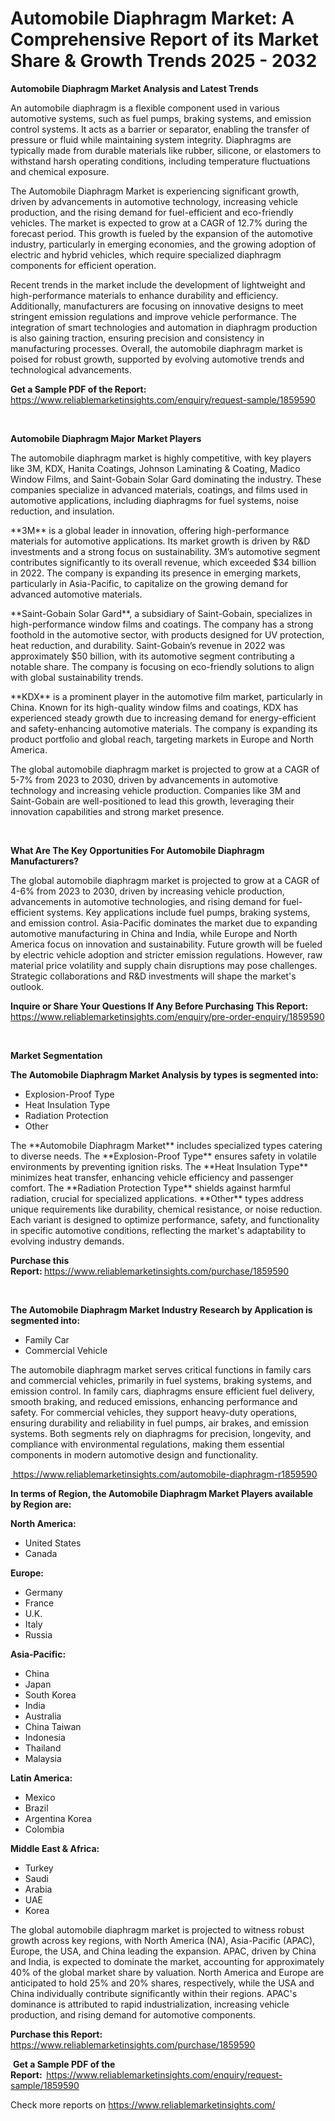 <p><h1>Automobile Diaphragm Market: A Comprehensive Report of its Market Share & Growth Trends 2025 - 2032</h1></p><p><strong>Automobile Diaphragm Market Analysis and Latest Trends</strong></p>
<p><p>An automobile diaphragm is a flexible component used in various automotive systems, such as fuel pumps, braking systems, and emission control systems. It acts as a barrier or separator, enabling the transfer of pressure or fluid while maintaining system integrity. Diaphragms are typically made from durable materials like rubber, silicone, or elastomers to withstand harsh operating conditions, including temperature fluctuations and chemical exposure.</p><p>The Automobile Diaphragm Market is experiencing significant growth, driven by advancements in automotive technology, increasing vehicle production, and the rising demand for fuel-efficient and eco-friendly vehicles. The market is expected to grow at a CAGR of 12.7% during the forecast period. This growth is fueled by the expansion of the automotive industry, particularly in emerging economies, and the growing adoption of electric and hybrid vehicles, which require specialized diaphragm components for efficient operation.</p><p>Recent trends in the market include the development of lightweight and high-performance materials to enhance durability and efficiency. Additionally, manufacturers are focusing on innovative designs to meet stringent emission regulations and improve vehicle performance. The integration of smart technologies and automation in diaphragm production is also gaining traction, ensuring precision and consistency in manufacturing processes. Overall, the automobile diaphragm market is poised for robust growth, supported by evolving automotive trends and technological advancements.</p></p>
<p><strong>Get a Sample PDF of the Report:&nbsp;</strong> <a href="https://www.reliablemarketinsights.com/enquiry/request-sample/1859590?utm_campaign=2004&utm_medium=2&utm_source=Github&utm_content=ia&utm_term=24012025&utm_id=automobile-diaphragm">https://www.reliablemarketinsights.com/enquiry/request-sample/1859590</a></p>
<p>&nbsp;</p>
<p><strong>Automobile Diaphragm Major Market Players</strong></p>
<p><p>The automobile diaphragm market is highly competitive, with key players like 3M, KDX, Hanita Coatings, Johnson Laminating & Coating, Madico Window Films, and Saint-Gobain Solar Gard dominating the industry. These companies specialize in advanced materials, coatings, and films used in automotive applications, including diaphragms for fuel systems, noise reduction, and insulation.</p><p>**3M** is a global leader in innovation, offering high-performance materials for automotive applications. Its market growth is driven by R&D investments and a strong focus on sustainability. 3M’s automotive segment contributes significantly to its overall revenue, which exceeded $34 billion in 2022. The company is expanding its presence in emerging markets, particularly in Asia-Pacific, to capitalize on the growing demand for advanced automotive materials.</p><p>**Saint-Gobain Solar Gard**, a subsidiary of Saint-Gobain, specializes in high-performance window films and coatings. The company has a strong foothold in the automotive sector, with products designed for UV protection, heat reduction, and durability. Saint-Gobain’s revenue in 2022 was approximately $50 billion, with its automotive segment contributing a notable share. The company is focusing on eco-friendly solutions to align with global sustainability trends.</p><p>**KDX** is a prominent player in the automotive film market, particularly in China. Known for its high-quality window films and coatings, KDX has experienced steady growth due to increasing demand for energy-efficient and safety-enhancing automotive materials. The company is expanding its product portfolio and global reach, targeting markets in Europe and North America.</p><p>The global automobile diaphragm market is projected to grow at a CAGR of 5-7% from 2023 to 2030, driven by advancements in automotive technology and increasing vehicle production. Companies like 3M and Saint-Gobain are well-positioned to lead this growth, leveraging their innovation capabilities and strong market presence.</p></p>
<p>&nbsp;</p>
<p><strong>What Are The Key Opportunities For Automobile Diaphragm Manufacturers?</strong></p>
<p><p>The global automobile diaphragm market is projected to grow at a CAGR of 4-6% from 2023 to 2030, driven by increasing vehicle production, advancements in automotive technologies, and rising demand for fuel-efficient systems. Key applications include fuel pumps, braking systems, and emission control. Asia-Pacific dominates the market due to expanding automotive manufacturing in China and India, while Europe and North America focus on innovation and sustainability. Future growth will be fueled by electric vehicle adoption and stricter emission regulations. However, raw material price volatility and supply chain disruptions may pose challenges. Strategic collaborations and R&D investments will shape the market's outlook.</p></p>
<p><strong>Inquire or Share Your Questions If Any Before Purchasing This Report:</strong> <a href="https://www.reliablemarketinsights.com/enquiry/pre-order-enquiry/1859590?utm_campaign=2004&utm_medium=2&utm_source=Github&utm_content=ia&utm_term=24012025&utm_id=automobile-diaphragm">https://www.reliablemarketinsights.com/enquiry/pre-order-enquiry/1859590</a></p>
<p>&nbsp;</p>
<p><strong>Market Segmentation</strong></p>
<p><strong>The Automobile Diaphragm Market Analysis by types is segmented into:</strong></p>
<p><ul><li>Explosion-Proof Type</li><li>Heat Insulation Type</li><li>Radiation Protection</li><li>Other</li></ul></p>
<p><p>The **Automobile Diaphragm Market** includes specialized types catering to diverse needs. The **Explosion-Proof Type** ensures safety in volatile environments by preventing ignition risks. The **Heat Insulation Type** minimizes heat transfer, enhancing vehicle efficiency and passenger comfort. The **Radiation Protection Type** shields against harmful radiation, crucial for specialized applications. **Other** types address unique requirements like durability, chemical resistance, or noise reduction. Each variant is designed to optimize performance, safety, and functionality in specific automotive conditions, reflecting the market's adaptability to evolving industry demands.</p></p>
<p><strong>Purchase this Report:&nbsp;</strong><a href="https://www.reliablemarketinsights.com/purchase/1859590?utm_campaign=2004&utm_medium=2&utm_source=Github&utm_content=ia&utm_term=24012025&utm_id=automobile-diaphragm">https://www.reliablemarketinsights.com/purchase/1859590</a></p>
<p>&nbsp;</p>
<p><strong>The Automobile Diaphragm Market Industry Research by Application is segmented into:</strong></p>
<p><ul><li>Family Car</li><li>Commercial Vehicle</li></ul></p>
<p><p>The automobile diaphragm market serves critical functions in family cars and commercial vehicles, primarily in fuel systems, braking systems, and emission control. In family cars, diaphragms ensure efficient fuel delivery, smooth braking, and reduced emissions, enhancing performance and safety. For commercial vehicles, they support heavy-duty operations, ensuring durability and reliability in fuel pumps, air brakes, and emission systems. Both segments rely on diaphragms for precision, longevity, and compliance with environmental regulations, making them essential components in modern automotive design and functionality.</p></p>
<p><a href="https://www.reliablemarketinsights.com/automobile-diaphragm-r1859590?utm_campaign=2004&utm_medium=2&utm_source=Github&utm_content=ia&utm_term=24012025&utm_id=automobile-diaphragm">&nbsp;https://www.reliablemarketinsights.com/automobile-diaphragm-r1859590</a></p>
<p><strong>In terms of Region, the Automobile Diaphragm Market Players available by Region are:</strong></p>
<p>
    <p> <strong> North America: </strong>
        <ul>
            <li>United States</li>
            <li>Canada</li>
        </ul>
        </p> 
    <p> <strong> Europe: </strong>
        <ul>
            <li>Germany</li>
            <li>France</li>
            <li>U.K.</li>
            <li>Italy</li>
            <li>Russia</li>
        </ul>
        </p> 
    <p> <strong> Asia-Pacific: </strong>
        <ul>
            <li>China</li>
            <li>Japan</li>
            <li>South Korea</li>
            <li>India</li>
            <li>Australia</li>
            <li>China Taiwan</li>
            <li>Indonesia</li>
            <li>Thailand</li>
            <li>Malaysia</li>
        </ul>
        </p> 
    <p> <strong> Latin America: </strong>
        <ul>
            <li>Mexico</li>
            <li>Brazil</li>
            <li>Argentina Korea</li>
            <li>Colombia</li>
        </ul>
        </p> 
    <p> <strong> Middle East & Africa: </strong>
        <ul>
            <li>Turkey</li>
            <li>Saudi</li>
            <li>Arabia</li>
            <li>UAE</li>
            <li>Korea</li>
        </ul>
    </p>
    </p>
<p><p>The global automobile diaphragm market is projected to witness robust growth across key regions, with North America (NA), Asia-Pacific (APAC), Europe, the USA, and China leading the expansion. APAC, driven by China and India, is expected to dominate the market, accounting for approximately 40% of the global market share by valuation. North America and Europe are anticipated to hold 25% and 20% shares, respectively, while the USA and China individually contribute significantly within their regions. APAC's dominance is attributed to rapid industrialization, increasing vehicle production, and rising demand for automotive components.</p></p>
<p><strong>Purchase this Report: </strong><a href="https://www.reliablemarketinsights.com/purchase/1859590?utm_campaign=2004&utm_medium=2&utm_source=Github&utm_content=ia&utm_term=24012025&utm_id=automobile-diaphragm">https://www.reliablemarketinsights.com/purchase/1859590</a></p>
<p>&nbsp;<strong>Get a Sample PDF of the Report:&nbsp;&nbsp;</strong><a href="https://www.reliablemarketinsights.com/enquiry/request-sample/1859590?utm_campaign=2004&utm_medium=2&utm_source=Github&utm_content=ia&utm_term=24012025&utm_id=automobile-diaphragm">https://www.reliablemarketinsights.com/enquiry/request-sample/1859590</a></p>
<p><strong></strong></p>
<p>Check more reports on <a href="https://www.reliablemarketinsights.com/?utm_campaign=2004&utm_medium=2&utm_source=Github&utm_content=ia&utm_term=24012025&utm_id=automobile-diaphragm">https://www.reliablemarketinsights.com/</a></p>